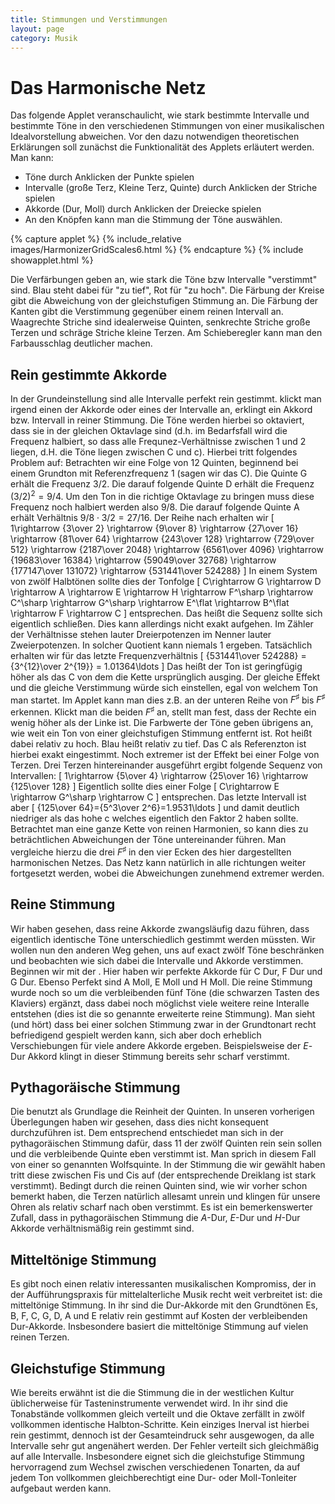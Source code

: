 ```yaml
---
title: Stimmungen und Verstimmungen
layout: page
category: Musik
---
```


<script language="JavaScript" type="text/javascript">
		function doScript(c)
		{
			cdy.evokeCS(c);
		};
               cc='"';
</script>
# Das Harmonische Netz

Das folgende Applet veranschaulicht, wie stark bestimmte Intervalle und bestimmte Töne in den verschiedenen Stimmungen von einer musikalischen Idealvorstellung abweichen. Vor den dazu notwendigen theoretischen Erklärungen soll zunächst die Funktionalität des Applets erläutert werden.
Man kann:
* Töne durch Anklicken der Punkte spielen
* Intervalle (große Terz, Kleine Terz, Quinte) durch Anklicken der Striche spielen
* Akkorde (Dur, Moll) durch Anklicken der Dreiecke spielen
* An den Knöpfen kann man die Stimmung der Töne auswählen.

{% capture applet %} {% include_relative images/HarmonizerGridScales6.html %} {% endcapture %}
{% include showapplet.html %}

Die Verfärbungen geben an, wie stark die Töne bzw Intervalle "verstimmt" sind. Blau steht dabei für "zu tief", Rot für "zu hoch". Die Färbung der Kreise gibt die Abweichung von der gleichstufigen Stimmung an. Die Färbung der Kanten gibt die Verstimmung gegenüber einem reinen Intervall an. Waagrechte Striche sind idealerweise Quinten, senkrechte Striche große Terzen und schräge Striche kleine Terzen.
Am Schieberegler kann man den Farbausschlag deutlicher machen.

## Rein gestimmte Akkorde
In der Grundeinstellung  sind alle Intervalle perfekt rein gestimmt. klickt man irgend einen der Akkorde oder eines der Intervalle an, erklingt ein Akkord bzw. Intervall in reiner Stimmung. Die Töne werden hierbei so oktaviert, dass sie in der gleichen Oktavlage sind (d.h. im Bedarfsfall wird die Frequenz halbiert, so dass alle Frequnez-Verhältnisse zwischen 1 und 2 liegen, d.H. die Töne liegen zwischen C und c). Hierbei tritt folgendes Problem auf:
Betrachten wir eine Folge von 12 Quinten, beginnend bei einem Grundton mit Referenzfrequenz 1 (sagen wir das C). Die Quinte G erhält die Frequenz $3/2$. Die darauf folgende Quinte D erhält die Frequenz  $(3/2)^2=9/4$. Um den Ton in die richtige Oktavlage zu bringen muss diese Frequenz noch halbiert werden also $9/8$. Die darauf folgende Quinte A erhält Verhältnis $9/8\cdot 3/2=27/16$. Der Reihe nach erhalten wir
\[ 1\rightarrow {3\over 2} \rightarrow {9\over 8} \rightarrow {27\over 16} \rightarrow {81\over 64} \rightarrow {243\over 128} \rightarrow  {729\over 512} \rightarrow {2187\over 2048} \rightarrow {6561\over 4096} \rightarrow {19683\over 16384} \rightarrow {59049\over 32768} \rightarrow {177147\over 131072} \rightarrow {531441\over 524288} \]
In einem System von zwölf Halbtönen sollte dies der Tonfolge
\[ C\rightarrow G \rightarrow D \rightarrow A \rightarrow E \rightarrow H \rightarrow F^\sharp \rightarrow C^\sharp \rightarrow G^\sharp \rightarrow E^\flat \rightarrow B^\flat \rightarrow F \rightarrow C \]
entsprechen. Das heißt die Sequenz sollte sich eigentlich schließen. Dies kann allerdings nicht exakt aufgehen. Im Zähler der Verhältnisse stehen lauter Dreierpotenzen im Nenner lauter Zweierpotenzen. In solcher Quotient kann niemals 1 ergeben. Tatsächlich erhalten wir für das letzte Frequenzverhältnis
\[  {531441\over 524288} = {3^{12}\over 2^{19}} = 1.01364\ldots \]
Das heißt der Ton ist geringfügig höher als das C von dem die Kette ursprünglich ausging.
Der gleiche Effekt und die gleiche Verstimmung würde sich einstellen, egal von welchem Ton man startet. Im Applet kann man dies z.B. an der unteren Reihe von $F^\sharp$ bis $F^\sharp$ erkennen. Klickt man die beiden $F^\sharp$ an, stellt man fest, dass der Rechte ein wenig höher als der Linke ist. Die Farbwerte der Töne geben übrigens an, wie weit ein Ton von einer gleichstufigen Stimmung entfernt ist. Rot heißt dabei relativ zu hoch. Blau heißt relativ zu tief. Das C als Referenzton ist hierbei exakt eingestimmt.
Noch extremer ist der Effekt bei einer Folge von Terzen. Drei Terzen hintereinander ausgeführt ergibt folgende Sequenz von Intervallen:
\[ 1\rightarrow {5\over 4} \rightarrow {25\over 16} \rightarrow {125\over 128} \]
Eigentlich sollte dies einer Folge
\[ C\rightarrow E \rightarrow G^\sharp \rightarrow  C \]
entsprechen. Das letzte Intervall ist aber
\[  {125\over 64}={5^3\over 2^6}=1.9531\ldots \]
und damit deutlich niedriger als das hohe c welches eigentlich den Faktor 2 haben sollte. Betrachtet man eine ganze Kette von reinen Harmonien, so kann dies zu beträchtlichen Abweichungen der Töne untereinander führen. Man vergleiche hierzu die drei $F^\sharp$ in den vier Ecken des hier dargestellten harmonischen Netzes. Das Netz kann natürlich in alle richtungen weiter fortgesetzt werden, wobei die Abweichungen zunehmend extremer werden.

## Reine Stimmung
Wir haben gesehen, dass reine Akkorde zwangsläufig dazu führen, dass eigentlich identische Töne unterschiedlich gestimmt werden müssten. Wir wollen nun den anderen Weg gehen, uns auf exact zwölf Töne beschränken und beobachten wie sich dabei die Intervalle und Akkorde verstimmen. Beginnen wir mit der . Hier haben wir perfekte Akkorde für C Dur, F Dur und G Dur. Ebenso Perfekt sind A Moll, E Moll und H Moll. Die reine Stimmung wurde noch so um die verbleibenden fünf Töne (die schwarzen Tasten des Klaviers) ergänzt, dass dabei noch möglichst viele weitere reine Interalle entstehen (dies ist die so genannte erweiterte reine Stimmung). Man sieht (und hört) dass bei einer solchen Stimmung zwar in der Grundtonart recht befriedigend gespielt werden kann, sich aber doch erheblich Verschiebungen für viele andere Akkorde ergeben. Beispielsweise der *E*-Dur Akkord klingt in dieser Stimmung bereits sehr scharf verstimmt.

## Pythagoräische Stimmung
Die  benutzt als Grundlage die Reinheit der Quinten. In unseren vorherigen Überlegungen haben wir gesehen, dass dies nicht konsequent durchzuführen ist. Dem entsprechend entschiedet man sich in der pythagoräischen Stimmung dafür, dass 11 der zwölf Quinten rein sein sollen und die verbleibende Quinte eben verstimmt ist. Man sprich in diesem Fall von einer so genannten Wolfsquinte. In der Stimmung die wir gewählt haben tritt diese zwischen Fis und Cis auf (der entsprechende Dreiklang ist stark verstimmt). Bedingt durch die reinen Quinten sind, wie wir vorher schon bemerkt haben, die Terzen natürlich allesamt unrein und klingen für unsere Ohren als relativ scharf nach oben verstimmt. Es ist ein bemerkenswerter Zufall, dass in pythagoräischen Stimmung die *A*-Dur, *E*-Dur und *H*-Dur Akkorde verhältnismäßig rein gestimmt sind.

## Mitteltönige Stimmung
Es gibt noch einen relativ interessanten musikalischen Kompromiss, der in der Aufführungspraxis für mittelalterliche Musik recht weit verbreitet ist: die mitteltönige Stimmung. In ihr sind die Dur-Akkorde mit den Grundtönen Es, B, F, C, G, D, A und E relativ rein gestimmt auf Kosten der verbleibenden Dur-Akkorde. Insbesondere basiert die mitteltönige Stimmung auf vielen reinen Terzen.

## Gleichstufige Stimmung
Wie bereits erwähnt ist die  die Stimmung die in der westlichen Kultur üblicherweise für Tasteninstrumente verwendet wird. In ihr sind die Tonabstände vollkommen gleich verteilt und die Oktave zerfällt in zwölf vollkommen identische Halbton-Schritte. Kein einziges Inerval ist hierbei rein gestimmt, dennoch ist der Gesamteindruck sehr ausgewogen, da alle Intervalle sehr gut angenähert werden. Der Fehler verteilt sich gleichmäßig auf alle Intervalle. Insbesondere eignet sich die gleichstufige Stimmung hervorragend zum Wechsel zwischen verschiedenen Tonarten, da auf jedem Ton vollkommen gleichberechtigt eine Dur- oder Moll-Tonleiter aufgebaut werden kann.
